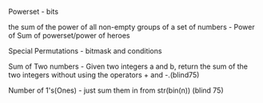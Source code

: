 Powerset - bits

the sum of the power of all non-empty groups of a set of numbers - Power of Sum of powerset/power of heroes

Special Permutations - bitmask and conditions

Sum of Two numbers - Given two integers a and b, return the sum of the two integers without using the operators + and -.(blind75)

Number of 1's(Ones) - just sum them in from str(bin(n)) (blind 75)


